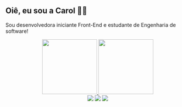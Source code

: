 <h2>Oiê, eu sou a Carol 👋🏼</h2> 

Sou desenvolvedora iniciante Front-End e estudante de Engenharia de software!
 <div align="center">
  <a href="https://github.com/CarolinaCedro">
  <img height="150em" padding-rigth="2rem"src="https://github-readme-stats.vercel.app/api?username=CarolinaCedro&show_icons=true&theme=dracula&include_all_commits=true&count_private=true"/>
  <img height="150em" src="https://github-readme-stats.vercel.app/api/top-langs/?username=CarolinaCedro&layout=compact&langs_count=16&theme=Omni"/>
<div>

 <div > 
  <a href="https://www.instagram.com/ccedroo/" target="_blank"><img src="https://img.shields.io/badge/-Instagram-%23E4405F?style=for-the-badge&logo=instagram&logoColor=white" target="_blank"></a>
  <a href = "mailto: carolcedropessoal@gmail.com"><img src="https://img.shields.io/badge/-Gmail-%23333?style=for-the-badge&logo=gmail&logoColor=white" target="_blank"></a>
  <a href="https://www.linkedin.com/in/carolina-cedro-37a361208/" target="_blank"><img src="https://img.shields.io/badge/-LinkedIn-%230077B5?style=for-the-badge&logo=linkedin&logoColor=white" target="_blank"></a> 
 </div>
